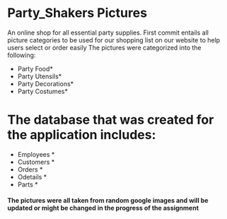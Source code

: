 # Party_Shakers Pictures
An online shop for all essential party supplies. 
First commit entails all picture categories to be used for our shopping list on our website to help users select or order easily
The pictures were categorized into the following:
* Party Food*
* Party Utensils*
* Party Decorations*
* Party Costumes*
# The database that was created for the application includes:
* Employees *
* Customers *
* Orders *
* Odetails *
* Parts *
#### The pictures were all taken from random google images and will be updated or might be changed in the progress of the assignment
